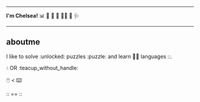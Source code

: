 ___
**I'm Chelsea!** :bar_chart: :lab_coat: :test_tube: :microscope: :scientist: :telescope: :stethoscope: 
___
## aboutme  
I like to solve :unlocked: puzzles :puzzle: and learn :student: languages ::.  

:droplet: OR :teacup_without_handle:  

:computer_mouse: < :keyboard:  

:: == ::  

